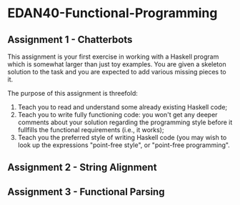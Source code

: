 # EDAN40-Functional-Programming

## Assignment 1 - Chatterbots
This assignment is your first exercise in working with a Haskell program which is somewhat larger than just toy examples. You are given a skeleton solution to the task and you are expected to add various missing pieces to it.

The purpose of this assignment is threefold:
1. Teach you to read and understand some already existing Haskell code;
2. Teach you to write fully functioning code: you won't get any deeper comments about your solution regarding the programming style before it fullfills the functional requirements (i.e., it works);
3. Teach you the preferred style of writing Haskell code (you may wish to look up the expressions "point-free style", or "point-free programming". 

## Assignment 2 - String Alignment


## Assignment 3 - Functional Parsing
